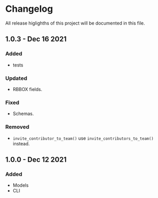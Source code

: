 # Changelog 
All release higlighths of this project will be documented in this file.
## 1.0.3 - Dec 16 2021
### Added
- tests
### Updated
- RBBOX fields.
### Fixed
- Schemas.
### Removed
- `invite_contributor_to_team()` use `invite_contributors_to_team()` instead.
###
## 1.0.0 - Dec 12 2021
### Added
- Models
- CLI 
###
